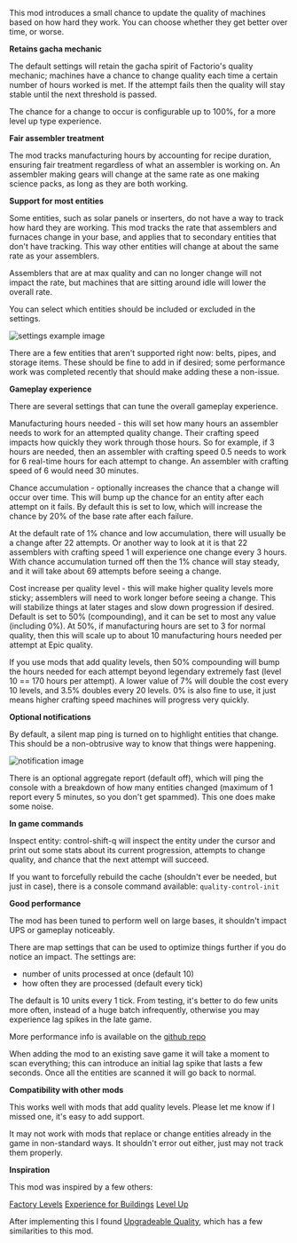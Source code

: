 This mod introduces a small chance to update the quality of machines based on how hard they work. You can choose whether they get better over time, or worse.

**Retains gacha mechanic**

The default settings will retain the gacha spirit of Factorio's quality mechanic; machines have a chance to change quality each time a certain number of hours worked is met. If the attempt fails then the quality will stay stable until the next threshold is passed.

The chance for a change to occur is configurable up to 100%, for a more level up type experience.

**Fair assembler treatment**

The mod tracks manufacturing hours by accounting for recipe duration, ensuring fair treatment regardless of what an assembler is working on. An assembler making gears will change at the same rate as one making science packs, as long as they are both working.

**Support for most entities**

Some entities, such as solar panels or inserters, do not have a way to track how hard they are working. This mod tracks the rate that assemblers and furnaces change in your base, and applies that to secondary entities that don't have tracking. This way other entities will change at about the same rate as your assemblers.

Assemblers that are at max quality and can no longer change will not impact the rate, but machines that are sitting around idle will lower the overall rate.

You can select which entities should be included or excluded in the settings.

![settings example image](settings.png)

There are a few entities that aren't supported right now: belts, pipes, and storage items. These should be fine to add in if desired; some performance work was completed recently that should make adding these a non-issue.

**Gameplay experience**

There are several settings that can tune the overall gameplay experience.

Manufacturing hours needed - this will set how many hours an assembler needs to work for an attempted quality change. Their crafting speed impacts how quickly they work through those hours. So for example, if 3 hours are needed, then an assembler with crafting speed 0.5 needs to work for 6 real-time hours for each attempt to change. An assembler with crafting speed of 6 would need 30 minutes.

Chance accumulation - optionally increases the chance that a change will occur over time. This will bump up the chance for an entity after each attempt on it fails. By default this is set to low, which will increase the chance by 20% of the base rate after each failure.

At the default rate of 1% chance and low accumulation, there will usually be a change after 22 attempts. Or another way to look at it is that 22 assemblers with crafting speed 1 will experience one change every 3 hours. With chance accumulation turned off then the 1% chance will stay steady, and it will take about 69 attempts before seeing a change.

Cost increase per quality level - this will make higher quality levels more sticky; assemblers will need to work longer before seeing a change. This will stabilize things at later stages and slow down progression if desired. Default is set to 50% (compounding), and it can be set to most any value (including 0%). At 50%, if manufacturing hours are set to 3 for normal quality, then this will scale up to about 10 manufacturing hours needed per attempt at Epic quality.

If you use mods that add quality levels, then 50% compounding will bump the hours needed for each attempt beyond legendary extremely fast (level 10 == 170 hours per attempt). A lower value of 7% will double the cost every 10 levels, and 3.5% doubles every 20 levels. 0% is also fine to use, it just means higher crafting speed machines will progress very quickly.

**Optional notifications**

By default, a silent map ping is turned on to highlight entities that change. This should be a non-obtrusive way to know that things were happening.

![notification image](map.png)

There is an optional aggregate report (default off), which will ping the console with a breakdown of how many entities changed (maximum of 1 report every 5 minutes, so you don't get spammed). This one does make some noise.

**In game commands**

Inspect entity: control-shift-q will inspect the entity under the cursor and print out some stats about its current progression, attempts to change quality, and chance that the next attempt will succeed.

If you want to forcefully rebuild the cache (shouldn't ever be needed, but just in case), there is a console command available: `quality-control-init`

**Good performance**

The mod has been tuned to perform well on large bases, it shouldn't impact UPS or gameplay noticeably.

There are map settings that can be used to optimize things further if you do notice an impact. The settings are:
- number of units processed at once (default 10)
- how often they are processed (default every tick)

The default is 10 units every 1 tick. From testing, it's better to do few units more often, instead of a huge batch infrequently, otherwise you may experience lag spikes in the late game.

More performance info is available on the [github repo](https://github.com/aarons/factorio-quality-control)

When adding the mod to an existing save game it will take a moment to scan everything; this can introduce an initial lag spike that lasts a few seconds. Once all the entities are scanned it will go back to normal.

**Compatibility with other mods**

This works well with mods that add quality levels. Please let me know if I missed one, it's easy to add support.

It may not work with mods that replace or change entities already in the game in non-standard ways. It shouldn't error out either, just may not track them properly.

**Inspiration**

This mod was inspired by a few others:

[Factory Levels](https://mods.factorio.com/mod/factory-levels)
[Experience for Buildings](https://mods.factorio.com/mod/xp-for-buildings)
[Level Up](https://mods.factorio.com/mod/levelup)

After implementing this I found [Upgradeable Quality](https://mods.factorio.com/mod/upgradeable-quality), which has a few similarities to this mod.
